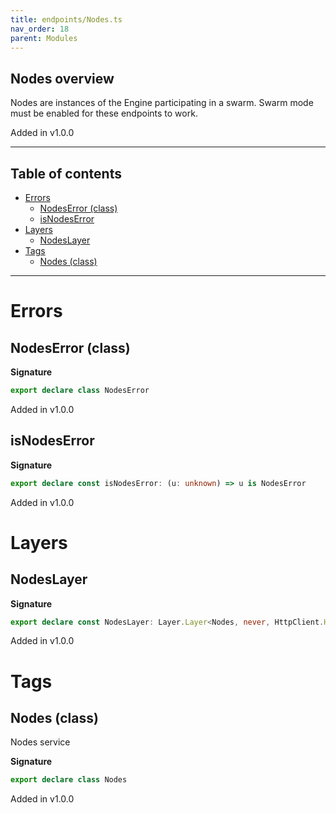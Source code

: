 ```yaml
---
title: endpoints/Nodes.ts
nav_order: 18
parent: Modules
---
```


## Nodes overview

Nodes are instances of the Engine participating in a swarm. Swarm mode must
be enabled for these endpoints to work.

Added in v1.0.0

---

<h2 class="text-delta">Table of contents</h2>

- [Errors](#errors)
  - [NodesError (class)](#nodeserror-class)
  - [isNodesError](#isnodeserror)
- [Layers](#layers)
  - [NodesLayer](#nodeslayer)
- [Tags](#tags)
  - [Nodes (class)](#nodes-class)

---

# Errors

## NodesError (class)

**Signature**

```ts
export declare class NodesError
```

Added in v1.0.0

## isNodesError

**Signature**

```ts
export declare const isNodesError: (u: unknown) => u is NodesError
```

Added in v1.0.0

# Layers

## NodesLayer

**Signature**

```ts
export declare const NodesLayer: Layer.Layer<Nodes, never, HttpClient.HttpClient>
```

Added in v1.0.0

# Tags

## Nodes (class)

Nodes service

**Signature**

```ts
export declare class Nodes
```

Added in v1.0.0
